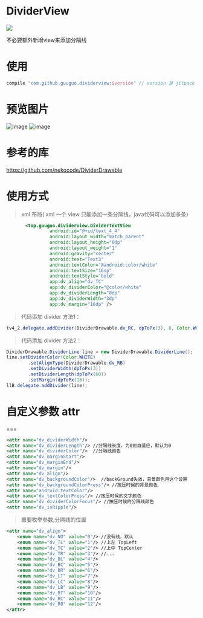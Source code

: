 DividerView
=======
[![](https://jitpack.io/v/guuguo/dividerView.svg)](https://jitpack.io/#guuguo/dividerView)

不必要额外新增view来添加分隔线
# 使用
```groovy
compile "com.github.guuguo.dividerview:$version" // version 是 jitpack 徽章的 version
```
# 预览图片

![image](http://opqb3chot.bkt.clouddn.com/dividerview_shot2.png?imageView/2/w/280/q/100)
![image](http://opqb3chot.bkt.clouddn.com/dividerview_shot1.png?imageView/2/w/280/q/100)

# 参考的库

https://github.com/nekocode/DividerDrawable

# 使用方式

> xml 布局( xml 一个 view 只能添加一条分隔线，java代码可以添加多条)

```xml
       <top.guuguo.dividerview.DividerTextView
                android:id="@+id/text_4_4"
                android:layout_width="match_parent"
                android:layout_height="0dp"
                android:layout_weight="1"
                android:gravity="center"
                android:text="Text3"
                android:textColor="@android:color/white"
                android:textSize="16sp"
                android:textStyle="bold"
                app:dv_align="dv_TC"
                app:dv_dividerColor="@color/white"
                app:dv_dividerLength="0dp"
                app:dv_dividerWidth="3dp"
                app:dv_margin="16dp" />
```
> 代码添加 divider 方法1：
```java
tv4_2.delegate.addDivider(DividerDrawable.dv_RC, dpToPx(3), 0, Color.WHITE, dpToPx(3));
```
> 代码添加 divider 方法2：
```java
DividerDrawable.DividerLine line = new DividerDrawable.DividerLine();
line.setDividerColor(Color.WHITE)
        .setAlignType(DividerDrawable.dv_RB)
        .setDividerWidth(dpToPx(3))
        .setDividerLength(dpToPx(60))
        .setMargin(dpToPx(16));
llB.delegate.addDivider(line);
```
# 自定义参数 attr
===

```xml 
<attr name="dv_dividerWidth"/> 
<attr name="dv_dividerLength"/> //分隔线长度，为0则自适应，默认为0
<attr name="dv_dividerColor"/>  //分隔线颜色
<attr name="dv_marginStart"/>
<attr name="dv_marginEnd"/>
<attr name="dv_margin"/>
<attr name="dv_align"/>
<attr name="dv_backgroundColor"/>  //backGround失效，背景颜色用这个设置
<attr name="dv_backgroundColorPress"/> //按压时候的背景颜色
<attr name="android:textColor"/> 
<attr name="dv_textColorPress"/> //按压时候的文字颜色
<attr name="dv_dividerColorFocus"/> //按压时候的分隔线颜色
<attr name="dv_isRipple"/>
```
> 重要枚举参数,分隔线的位置

```xml
<attr name="dv_align">
    <enum name="dv_NO" value="0"/> //没有线，默认
    <enum name="dv_TL" value="1"/> //上左 TopLeft
    <enum name="dv_TC" value="2"/> //上中 TopCenter
    <enum name="dv_TR" value="3"/> //...
    <enum name="dv_BL" value="4"/>
    <enum name="dv_BC" value="5"/>
    <enum name="dv_BR" value="6"/>
    <enum name="dv_LT" value="7"/>
    <enum name="dv_LC" value="8"/>
    <enum name="dv_LB" value="9"/>
    <enum name="dv_RT" value="10"/>
    <enum name="dv_RC" value="11"/>
    <enum name="dv_RB" value="12"/>
</attr>
```


